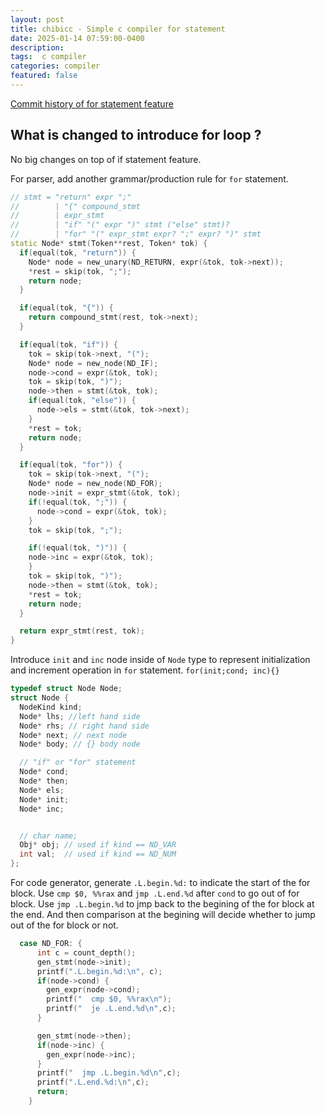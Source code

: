 ```yaml
---
layout: post
title: chibicc - Simple c compiler for statement  
date: 2025-01-14 07:59:00-0400
description:  
tags:  c compiler 
categories: compiler
featured: false
---
```



[Commit history of for statement feature](https://github.com/BilyZ98/chibicc/commit/ed1f13abd63cc10e7cbd76c6f6de784df0f801c1)

## What is changed to introduce for loop ?

No big changes on top of if statement feature.

For parser, add another grammar/production rule for `for` statement.
```cpp
// stmt = "return" expr ";" 
//        | "{" compound_stmt
//        | expr_stmt
//        | "if" "(" expr ")" stmt ("else" stmt)?
//        | "for" "(" expr_stmt expr? ";" expr? ")" stmt 
static Node* stmt(Token**rest, Token* tok) {
  if(equal(tok, "return")) {
    Node* node = new_unary(ND_RETURN, expr(&tok, tok->next));
    *rest = skip(tok, ";");
    return node;
  }

  if(equal(tok, "{")) {
    return compound_stmt(rest, tok->next);
  }

  if(equal(tok, "if")) {
    tok = skip(tok->next, "(");
    Node* node = new_node(ND_IF);
    node->cond = expr(&tok, tok);
    tok = skip(tok, ")");
    node->then = stmt(&tok, tok);
    if(equal(tok, "else")) {
      node->els = stmt(&tok, tok->next);
    }
    *rest = tok;
    return node;
  }

  if(equal(tok, "for")) {
    tok = skip(tok->next, "(");
    Node* node = new_node(ND_FOR);
    node->init = expr_stmt(&tok, tok);
    if(!equal(tok, ";")) {
      node->cond = expr(&tok, tok);
    }
    tok = skip(tok, ";");

    if(!equal(tok, ")")) {
    node->inc = expr(&tok, tok);
    }
    tok = skip(tok, ")");
    node->then = stmt(&tok, tok);
    *rest = tok;
    return node;
  }

  return expr_stmt(rest, tok);
}

```

Introduce `init` and `inc` node inside of `Node` type to represent initialization
and increment operation in `for` statement.
`for(init;cond; inc){}` 
```c
typedef struct Node Node;
struct Node {
  NodeKind kind;
  Node* lhs; //left hand side
  Node* rhs; // right hand side
  Node* next; // next node
  Node* body; // {} body node

  // "if" or "for" statement
  Node* cond; 
  Node* then; 
  Node* els; 
  Node* init;
  Node* inc;


  // char name;
  Obj* obj; // used if kind == ND_VAR
  int val;  // used if kind == ND_NUM
};

```



For code generator, generate `.L.begin.%d:` to indicate the start of the for block.
Use `cmp $0, %%rax` and `jmp .L.end.%d` after `cond` to go out of for block.
Use `jmp .L.begin.%d` to jmp back to the begining of the for block at the end. 
And then comparison at the begining will decide whether to jump out of the 
for block or not.

```c
  case ND_FOR: {
      int c = count_depth();
      gen_stmt(node->init);
      printf(".L.begin.%d:\n", c);
      if(node->cond) {
        gen_expr(node->cond);
        printf("  cmp $0, %%rax\n");
        printf("  je .L.end.%d\n",c);
      }

      gen_stmt(node->then);
      if(node->inc) {
        gen_expr(node->inc);
      }
      printf("  jmp .L.begin.%d\n",c);
      printf(".L.end.%d:\n",c);
      return;
    }
```
